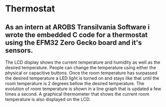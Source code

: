 # Thermostat
As an intern at AROBS Transilvania Software i wrote the embedded C code for a thermostat using the EFM32 Zero Gecko board and it's sensors.
------
The LCD display shows the current temperature and humidity as well as the desired temperature. People can change the temperature using either the physical or capacitive buttons. Once the room temperature has surpassed the desired temperature a LED light is turned on and stays like that until the room temperature is 2 degrees bellow the desired temperature. The evolution of room temperature is shown in a line graph that is updated a few times a second.
A graphical thermometer that shows the current room temperature is also displayed on the LCD.
